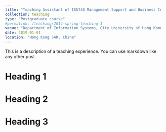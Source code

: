 ```yaml
---
title: "Teaching Assistant of IS5740 Management Support and Business Intelligence"
collection: teaching
type: "Postgraduate course"
#permalink: /teaching/2014-spring-teaching-1
venue: "Department of Information Systems, City University of Hong Kong"
date: 2019-01-01
location: "Hong Kong SAR, China"
---
```


This is a description of a teaching experience. You can use markdown like any other post.

Heading 1
======

Heading 2
======

Heading 3
======
